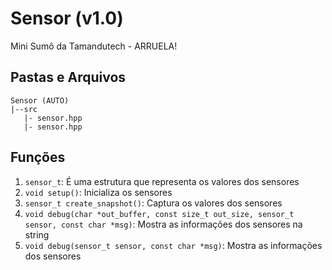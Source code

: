 # Sensor (v1.0)
 Mini Sumô da Tamandutech - ARRUELA!

## Pastas e Arquivos
 ```
 Sensor (AUTO)
 |--src
    |- sensor.hpp
    |- sensor.hpp
 ```

## Funções
 1. `sensor_t`: É uma estrutura que representa os valores dos sensores
 2. `void setup()`: Inicializa os sensores
 3. `sensor_t create_snapshot()`: Captura os valores dos sensores
 4. `void debug(char *out_buffer, const size_t out_size, sensor_t sensor, const char *msg)`: Mostra as informações dos sensores na string
 5. `void debug(sensor_t sensor, const char *msg)`: Mostra as informações dos sensores